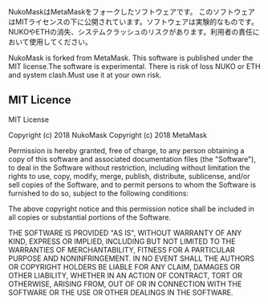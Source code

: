 NukoMaskはMetaMaskをフォークしたソフトウェアです。
このソフトウェアはMITライセンスの下に公開されています。ソフトウェアは実験的なものです。NUKOやETHの消失、システムクラッシュのリスクがあります。利用者の責任において使用してください。

NukoMask is forked from MetaMask. 
This software is published under the MIT license.The software is experimental. There is risk of loss NUKO or ETH and system clash.Must use it at your own risk.

## MIT Licence ##
MIT License

Copyright (c) 2018 NukoMask
Copyright (c) 2018 MetaMask

Permission is hereby granted, free of charge, to any person obtaining a copy of this software and associated documentation files (the "Software"), to deal in the Software without restriction, including without limitation the rights to use, copy, modify, merge, publish, distribute, sublicense, and/or sell
copies of the Software, and to permit persons to whom the Software is furnished to do so, subject to the following conditions:

The above copyright notice and this permission notice shall be included in all copies or substantial portions of the Software.

THE SOFTWARE IS PROVIDED "AS IS", WITHOUT WARRANTY OF ANY KIND, EXPRESS OR IMPLIED, INCLUDING BUT NOT LIMITED TO THE WARRANTIES OF MERCHANTABILITY, FITNESS FOR A PARTICULAR PURPOSE AND NONINFRINGEMENT. IN NO EVENT SHALL THE AUTHORS OR COPYRIGHT HOLDERS BE LIABLE FOR ANY CLAIM, DAMAGES OR OTHER LIABILITY, WHETHER IN AN ACTION OF CONTRACT, TORT OR OTHERWISE, ARISING FROM, OUT OF OR IN CONNECTION WITH THE SOFTWARE OR THE USE OR OTHER DEALINGS IN THE SOFTWARE.